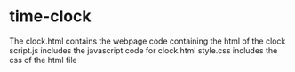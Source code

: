 # time-clock
The clock.html contains the webpage code containing the html of the clock
script.js includes the javascript code for clock.html
style.css includes the css of the html file
